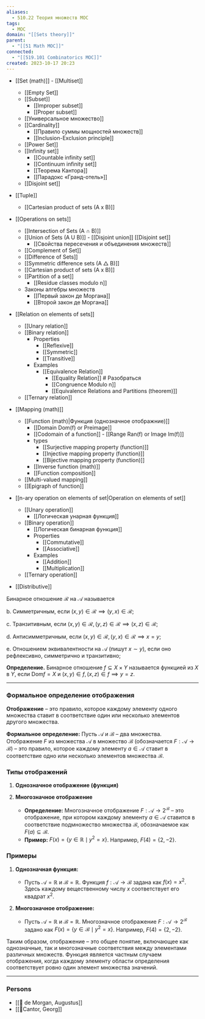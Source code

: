 ```yaml
---
aliases:
  - 510.22 Теория множеств MOC
tags:
  - MOC
domain: "[[Sets theory]]"
parent:
  - "[[51 Math MOC]]"
connected:
  - "[[519.101 Combinatorics MOC]]"
created: 2023-10-17 20:23
---
```


- [[Set (math)]] - [[Multiset]]
	- [[Empty Set]]
	- [[Subset]]
		- [[Improper subset]]
		- [[Proper subset]]
	- [[Универсальное множество]]
	- [[Cardinality]] 
		- [[Правило суммы мощностей множеств]]
		- [[Inclusion-Exclusion principle]]
	- [[Power Set]]
	- [[Infinity set]]
		- [[Countable infinity set]]
		- [[Continuum infinity set]]
		- [[Теорема Кантора]]
		- [[Парадокс «Гранд-отель»]]
	- [[Disjoint set]]
- [[Tuple]]
	- [[Cartesian product of sets (A x B)]]

- [[Operations on sets]]
	- [[Intersection of Sets (A ∩ B)]]
	- [[Union of Sets (A U B)]]  - [[Disjoint union]]  [[Disjoint set]]
		- [[Свойства пересечения и объединения множеств]]
	- [[Complement of Set]]
	- [[Difference of Sets]]
	- [[Symmetric difference sets (A △ B)]]
	- [[Cartesian product of sets (A x B)]]
	- [[Partition of a set]]
		- [[Residue classes modulo n]]
	- Законы алгебры множеств
		- [[Первый закон де Моргана]]
		- [[Второй закон де Моргана]]

- [[Relation on elements of sets]]
	- [[Unary relation]]
	- [[Binary relation]]
		- Properties
			- [[Reflexive]] 
			- [[Symmetric]] 
			- [[Transitive]] 
		- Examples
			- [[Equivalence Relation]]
				- [[Equality Relation]] # Разобраться
				- [[Congruence Modulo n]]
				- [[Equivalence Relations and Partitions (theorem)]]
	- [[Ternary relation]]

- [[Mapping (math)]]
	- [[Function (math)|Функция (однозначное отображние)]]
		- [[Domain Dom(f) or Preimage]] 
		- [[Codomain of a function]] - [[Range Ran(f) or Image Im(f)]]
		- types
			- [[Surjective mapping property (function)]]
			- [[Injective mapping property (function)]]
			- [[Bijective mapping property (function)]]
		- [[Inverse function (math)]]
		- [[Function composition]]
	- [[Multi-valued mapping]]
	- [[Epigraph of function]]

- [[n-ary operation on elements of set|Operation on elements of set]]
	- [[Unary operation]]
		- [[Логическая унарная функция]]
	- [[Binary operation]]
		- [[Логическая бинарная функция]]
		- Properties
			- [[Commutative]]
			- [[Associative]]
		- Examples
			- [[Addition]]
			- [[Multiplication]]
	- [[Ternary operation]]


- [[Distributive]]


Бинарное отношение $\mathcal{R}$ на $\mathcal{A}$ называется

b. Симметричным, если $(x, y) \in \mathcal{R} \implies (y, x) \in \mathcal{R}$;

c. Транзитивным, если $(x, y) \in \mathcal{R}, (y, z) \in \mathcal{R} \implies (x, z) \in \mathcal{R}$;

d. Антисимметричным, если $(x, y) \in \mathcal{R}, (y, x) \in \mathcal{R} \implies x = y$;

e. Отношением эквивалентности на $\mathcal{A}$ (пишут $x \sim y$), если оно рефлексивно, симметрично и транзитивно;

**Определение.** Бинарное отношение $f \subseteq X \times Y$ называется функцией из $X$ в $Y$, если $\text{Dom} f = X$ и $(x, y) \in f, (x, z) \in f \implies y = z$.

---





### Формальное определение отображения

**Отображение** – это правило, которое каждому элементу одного множества ставит в соответствие один или несколько элементов другого множества.

**Формальное определение:**
Пусть $\mathcal{A}$ и $\mathcal{B}$ – два множества. Отображение $F$ из множества $\mathcal{A}$ в множество $\mathcal{B}$ (обозначается $F: \mathcal{A} \to \mathcal{B}$) – это правило, которое каждому элементу $a \in \mathcal{A}$ ставит в соответствие одно или несколько элементов множества $\mathcal{B}$. 

### Типы отображений

1. **Однозначное отображение (функция)**



2. **Многозначное отображение**

    - **Определение:** Многозначное отображение $F: \mathcal{A} \to 2^{\mathcal{B}}$ – это отображение, при котором каждому элементу $a \in \mathcal{A}$ ставится в соответствие подмножество множества $\mathcal{B}$, обозначаемое как $F(a) \subseteq \mathcal{B}$.
    - **Пример:** $F(x) = \{y \in \mathbb{R} \mid y^2 = x\}$. Например, $F(4) = \{2, -2\}$.

### Примеры

1. **Однозначная функция:**
    - Пусть $\mathcal{A} = \mathbb{R}$ и $\mathcal{B} = \mathbb{R}$. Функция $f: \mathcal{A} \to \mathcal{B}$ задана как $f(x) = x^2$. Здесь каждому вещественному числу $x$ соответствует его квадрат $x^2$.

2. **Многозначное отображение:**
    - Пусть $\mathcal{A} = \mathbb{R}$ и $\mathcal{B} = \mathbb{R}$. Многозначное отображение $F: \mathcal{A} \to 2^{\mathcal{B}}$ задано как $F(x) = \{y \in \mathcal{B} \mid y^2 = x\}$. Например, $F(4) = \{2, -2\}$.

Таким образом, отображение – это общее понятие, включающее как однозначные, так и многозначные соответствия между элементами различных множеств. Функция является частным случаем отображения, когда каждому элементу области определения соответствует ровно один элемент множества значений.



---

### Persons
- [[👤 de Morgan, Augustus]]
- [[👤Cantor, Georg]]